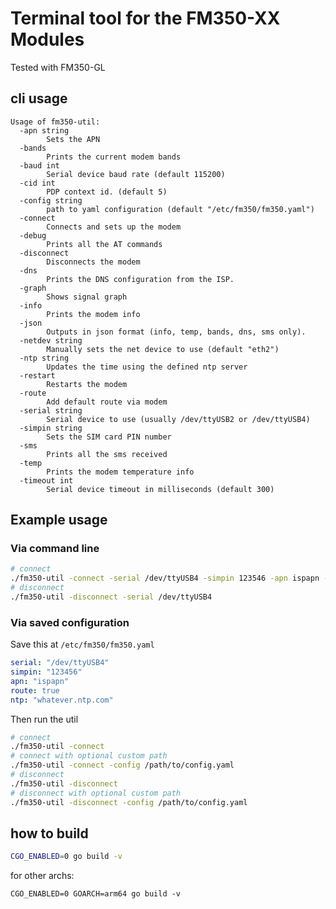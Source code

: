 # Terminal tool for the FM350-XX Modules

Tested with FM350-GL

## cli usage

```
Usage of fm350-util:
  -apn string
        Sets the APN
  -bands
        Prints the current modem bands
  -baud int
        Serial device baud rate (default 115200)
  -cid int
        PDP context id. (default 5)
  -config string
        path to yaml configuration (default "/etc/fm350/fm350.yaml")
  -connect
        Connects and sets up the modem
  -debug
        Prints all the AT commands
  -disconnect
        Disconnects the modem
  -dns
        Prints the DNS configuration from the ISP.
  -graph
        Shows signal graph
  -info
        Prints the modem info
  -json
        Outputs in json format (info, temp, bands, dns, sms only).
  -netdev string
        Manually sets the net device to use (default "eth2")
  -ntp string
        Updates the time using the defined ntp server
  -restart
        Restarts the modem
  -route
        Add default route via modem
  -serial string
        Serial device to use (usually /dev/ttyUSB2 or /dev/ttyUSB4)
  -simpin string
        Sets the SIM card PIN number
  -sms
        Prints all the sms received
  -temp
        Prints the modem temperature info
  -timeout int
        Serial device timeout in milliseconds (default 300)
```

## Example usage

### Via command line

```bash
# connect
./fm350-util -connect -serial /dev/ttyUSB4 -simpin 123546 -apn ispapn -route
# disconnect
./fm350-util -disconnect -serial /dev/ttyUSB4
```

### Via saved configuration

Save this at `/etc/fm350/fm350.yaml`

```yaml
serial: "/dev/ttyUSB4"
simpin: "123456"
apn: "ispapn"
route: true
ntp: "whatever.ntp.com"
```

Then run the util

```bash
# connect
./fm350-util -connect
# connect with optional custom path
./fm350-util -connect -config /path/to/config.yaml
# disconnect
./fm350-util -disconnect
# disconnect with optional custom path
./fm350-util -disconnect -config /path/to/config.yaml
```

## how to build

```bash
CGO_ENABLED=0 go build -v
```

for other archs:

```
CGO_ENABLED=0 GOARCH=arm64 go build -v
```

